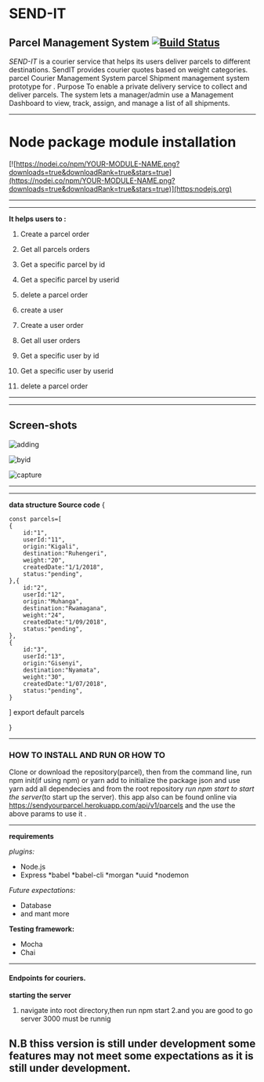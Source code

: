 # SEND-IT  
  
## Parcel Management System [![Build Status](https://travis-ci.com/kevinever/send-it.svg?branch=master)](https://travis-ci.com/kevinever/send-it)


*SEND-IT* is a courier service that helps its users deliver parcels to different destinations. SendIT provides courier quotes based on weight categories.  parcel Courier Management System parcel Shipment management system prototype for .  Purpose To enable a private delivery service to collect and deliver parcels. The system lets a manager/admin use a Management Dashboard to view, track, assign, and manage a list of all shipments.

---
# Node package module installation


[![https://nodei.co/npm/YOUR-MODULE-NAME.png?downloads=true&downloadRank=true&stars=true](https://nodei.co/npm/YOUR-MODULE-NAME.png?downloads=true&downloadRank=true&stars=true)](https:nodejs.org)


---

---

**It helps users to :**

 1. Create a parcel order 
 2. Get all parcels orders
 3. Get a specific parcel by id
 4. Get a specific parcel by userid
 5. delete a parcel order 
 6. create a user
  
 1. Create a user order 
 2. Get all user orders
 3. Get a specific user by id
 4. Get a specific user by userid
 5. delete a parcel order
 
   

---
--- 
## Screen-shots
 
 ![adding](https://user-images.githubusercontent.com/15107339/48858240-8a548280-edc3-11e8-83a4-ad391e5eb422.png)
 
 
![byid](https://user-images.githubusercontent.com/15107339/48858709-ba505580-edc4-11e8-9dc7-b722f7837e6a.png)

![capture](https://user-images.githubusercontent.com/15107339/48858731-c6d4ae00-edc4-11e8-960c-128a8ae0472f.PNG)

---
---
**data structure  Source code**
{

    const parcels=[
    {
        id:"1",
        userId:"11",
        origin:"Kigali",
        destination:"Ruhengeri",
        weight:"20",
        createdDate:"1/1/2018",
        status:"pending",
    },{
        id:"2",
        userId:"12",
        origin:"Muhanga",
        destination:"Rwamagana",
        weight:"24",
        createdDate:"1/09/2018",
        status:"pending",
    },
    {
        id:"3",
        userId:"13",
        origin:"Gisenyi",
        destination:"Nyamata",
        weight:"30",
        createdDate:"1/07/2018",
        status:"pending",
    }
]
export default parcels

}

---
### HOW TO INSTALL AND RUN OR HOW TO 


Clone or download the repository(parcel), then from the command line, run npm init(if using npm) or yarn add to initialize the package json and use yarn add all dependecies and from the root repository *run npm start to start the server*(to start up the server). this app also can be found online via https://sendyourparcel.herokuapp.com/api/v1/parcels and the use the above params to use it .

---

**requirements**

*plugins:*

* Node.js
* Express
*babel
*babel-cli
*morgan
*uuid
*nodemon

*Future expectations:*

* Database
* and mant more

**Testing framework:**

* Mocha
* Chai

---

#### Endpoints for couriers.


**starting the server**

1. navigate into root directory,then run npm start 
2.and you are good to go server 3000 must be runnig


## N.B thiss version is still under development some features may not meet some expectations as it is still under development.
